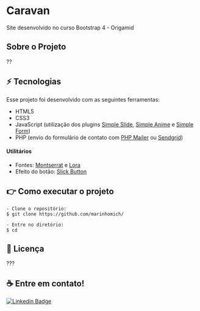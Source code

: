 # Caravan
Site desenvolvido no curso Bootstrap 4 - Origamid


<a id="sobre-a-bikcraft"></a>
## Sobre o Projeto
??

<a id="tecnologias"></a>
## :zap: Tecnologias
Esse projeto foi desenvolvido com as seguintes ferramentas:

* HTML5
* CSS3
* JavaScript (utilização dos plugins <a href="https://github.com/origamid/simple-slide">Simple Slide</a>, <a href="https://github.com/origamid/simple-anime">Simple Anime</a> e <a href="https://github.com/origamid/simple-form">Simple Form</a>)
* PHP (envio do formulário de contato com <a href="https://github.com/PHPMailer/PHPMailer">PHP Mailer</a> ou <a href="https://sendgrid.com/">Sendgrid</a>)

#### Utilitários
* Fontes: <a href="https://fonts.google.com/specimen/Montserrat?query=montserrat">Montserrat</a> e <a href="https://fonts.google.com/specimen/Lora?query=lora">Lora</a>
* Efeito do botão: <a href="https://codepen.io/karimbalaa/pen/qERbB">Slick Button</a>

<a id="como-executar-o-projeto"></a>
## :point_right: Como executar o projeto
```
- Clone o repositório:
$ git clone https://github.com/marinhomich/

- Entre no diretório:
$ cd 
```

<a id="licenca"></a>
## :page_facing_up: Licença
???

<a id="contato"></a>
## :coffee: Entre em contato!

[![Linkedin Badge](https://img.shields.io/badge/-Michel%20Marinho-blue?style=flat-square&logo=Linkedin&logoColor=white&link=https://www.linkedin.com/in/michel-marinho)](https://www.linkedin.com/in/michel-marinho/) 
